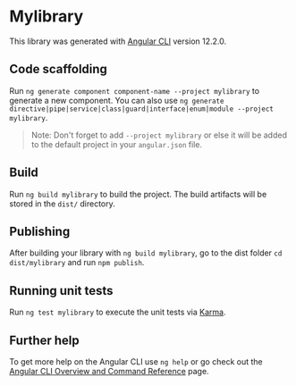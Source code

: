 # Mylibrary

This library was generated with [Angular CLI](https://github.com/angular/angular-cli) version 12.2.0.

## Code scaffolding

Run `ng generate component component-name --project mylibrary` to generate a new component. You can also use `ng generate directive|pipe|service|class|guard|interface|enum|module --project mylibrary`.
> Note: Don't forget to add `--project mylibrary` or else it will be added to the default project in your `angular.json` file. 

## Build

Run `ng build mylibrary` to build the project. The build artifacts will be stored in the `dist/` directory.

## Publishing

After building your library with `ng build mylibrary`, go to the dist folder `cd dist/mylibrary` and run `npm publish`.

## Running unit tests

Run `ng test mylibrary` to execute the unit tests via [Karma](https://karma-runner.github.io).

## Further help

To get more help on the Angular CLI use `ng help` or go check out the [Angular CLI Overview and Command Reference](https://angular.io/cli) page.
